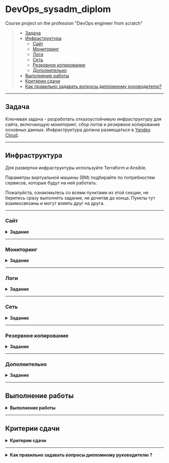 # DevOps_sysadm_diplom
Course project on the profession "DevOps engineer from scratch"

>* [Задача](#Задача)
>* [Инфраструктура](#Инфраструктура)
>    * [Сайт](#Сайт)
>    * [Мониторинг](#Мониторинг)
>    * [Логи](#Логи)
>    * [Сеть](#Сеть)
>    * [Резервное копирование](#Резервное-копирование)
>    * [Дополнительно](#Дополнительно)
>* [Выполнение работы](#Выполнение-работы)
>* [Критерии сдачи](#Критерии-сдачи)
>* [Как правильно задавать вопросы дипломному руководителю?](#Как-правильно-задавать-вопросы-дипломному-руководителю?)

---
## Задача
Ключевая задача - разработать отказоустойчивую инфраструктуру для сайта, включающую мониторинг, сбор логов и резервное копирование основных данных. Инфраструктура должна размещаться в [Yandex Cloud](https://cloud.yandex.com/).

---
## Инфраструктура
Для развертки инфраструктуры используйте Terraform и Ansible.

Параметры виртуальной машины (ВМ) подбирайте по потребностям сервисов, которые будут на ней работать.

Пожалуйста, ознакомьтесь со всеми пунктами из этой секции, не беритесь сразу выполнять задание, не дочитав до конца. Пункты тут взаимосвязаны и могут влиять друг на друга.

---
### Сайт

<details><summary><b>Задание</b></summary>

>Создайте две ВМ в разных зонах, установите на них сервер nginx, если его там нет. ОС и содержимое ВМ должно быть идентичным, это будут наши web-сервера.
>
>Используйте набор статичных файлов для сайта. Можно переиспользовать сайт из домашнего задания.
>
>Создайте [Target Group](https://cloud.yandex.com/docs/application-load-balancer/concepts/target-group), включите в нее две созданных ВМ.
>
>Создайте [Backend Group](https://cloud.yandex.com/docs/application-load-balancer/concepts/backend-group), настройте backends на target group ранее созданную. Настройте healthcheck на корень (/) и порт 80, протокол HTTP
>
>Создайте [HTTP router](https://cloud.yandex.com/docs/application-load-balancer/concepts/http-router). Путь укажите - /, backend group - созданную ранее.
>
>Создайте [Application load balancer](https://cloud.yandex.com/en/docs/application-load-balancer/) для распределения трафика на web-сервера, созданные ранее. Укажите HTTP router созданный ранее, задайте listener тип auto, порт 80.
>
>Протестируйте сайт
>`curl -v <публичный IP балансера>:80`

</details>

---
### Мониторинг

<details><summary><b>Задание</b></summary>

>
>Создайте ВМ, разверните на ней Prometheus. На каждую ВМ из web серверов установите Node Exporter и [Nginx Log Exporter](https://github.com/martin-helmich/prometheus-nginxlog-exporter). Настройте Prometheus на сбор метрик с этих exporter.
>
>Создайте ВМ, установите туда Grafana. Настройте ее на взаимодейтсвие с ранее развернутым Prometheus. Настройте дешборды с отображением метрик, минимальный набор - Utilization, Saturation, Errors для CPU, RAM, диски, сеть, http_response_count_total, http_response_size_bytes. Добавьте необходимые [tresholds](https:/>
>

</details>

---
### Логи

<details><summary><b>Задание</b></summary>

>
>Cоздайте ВМ, разверните на ней Elasticsearch. Установите filebeat в ВМ к web-серверам, настройте на отправку access.log, error.log nginx в Elasticsearch.
>
>Создайте ВМ, разверните на ней Kibana, сконфигурируйте соединение с Elasticsearch.
>

</details>

---
### Сеть

<details><summary><b>Задание</b></summary>

>
>Разверните один VPC. Сервера web, Prometheus, Elasticsearch поместите в приватные подсети. Сервера Grafana, Kibana, application load balancer определите в публичную подсеть.
>
>Настройте [Security Groups](https://cloud.yandex.com/docs/vpc/concepts/security-groups) соответствующих сервисов на входящий трафик только к нужным портам.
>
>Настройте ВМ с публичным адресом, в которой будет открыт только один порт - ssh. Настройте все security groups на разрешение входящего ssh из этой security group. Эта вм будет реализовывать концепцию bastion host. Потом можно будет подключаться по ssh ко всем хостам через этот хост.
>

</details>

---
### Резервное копирование

<details><summary><b>Задание</b></summary>

>
>Создайте snapshot дисков всех ВМ. Ограничьте время жизни snaphot в неделю. Сами snaphot настройте на ежедневное копирование.
>

</details>

---
### Дополнительно

<details><summary><b>Задание</b></summary>

>
>Не входит в минимальные требования.
>- Для Prometheus можно реализовать альтернативный способ хранения данных - в базе данных PpostgreSQL. Используйте [Yandex Managed Service for PostgreSQL](https://cloud.yandex.com/en-ru/services/managed-postgresql). Разверните кластер из двух нод с автоматическим failover. Воспользуйтесь адаптером с https://github.>
>- Вместо конкретных ВМ, которые входят в target group можно создать [Instance Group](https://cloud.yandex.com/en/docs/compute/concepts/instance-groups/), для которой настройте следующие правила автоматического горизонтального масштабирования: минимальное количество ВМ на зону - 1, максимальный размер группы - 3.
>- Можно добавить в Grafana оповещения с помощью Grafana alerts. Как вариант, можно также установить Alertmanager в ВМ к Prometheus, настроить оповещения через него.
>- В Elasticsearch добавьте мониторинг логов самого себя, Kibana, Prometheus, Grafana через filebeat. Можно использовать logstash тоже.
>- Воспользуйтесь Yandex Certificate Manager, выпустите сертификат для сайта, если есть доменное имя. Перенастройте работу балансера на HTTPS, при этом нацелен он будет на HTTP web серверов.
>

</details>

---
## Выполнение работы

<details><summary><b>Выполнение работы</b></summary>

>
>На этом этапе вы непосредственно выполняете работу. При этом вы можете консультироваться с руководителем по поводу вопросов, требующих уточнения.
>
>⚠ В случае недоступности ресурсов Elastic для скачивания рекомендуется разворачивать сервисы с помощью docker контейнеров, основанных на официальных образах.
>
>**Важно**: Еще можно задавать вопросы по поводу того, как реализовать ту или иную функциональность. И руководитель же определяет, правильно вы её реализовали или нет. Любые вопросы, которые не освещены в данном документе, стоит уточнять у руководителя. Если его требования/указания расходятся с указанными в данном >
>

</details>

---
## Критерии сдачи

<details><summary><b>Критерии сдачи</b></summary>

>
>- Инфраструктура отвечает минимальным требованиям, описанным в [Задаче](#Задача).
>- Предоставлен доступ ко всем ресурсам, у которых предполагается веб-страница - сайт, Kibana, Grafanа.
>- Для ресурсов, к которым предоставить доступ проблематично, предоставлен скриншоты, команды, stdout, stderr, подтверждающий работу ресурса.
>- Работа выполнена в [Google Docs](https://docs.google.com/), разрешен доступ по ссылке.
>- Работа оформлена так, чтобы были понятны ваши решения и компромиссы.
>- Если использованы дополнительные репозитории, то доступ к ним открыт (публичный репозиторий)
>

</details>

---
<details><summary><b>Как правильно задавать вопросы дипломному руководителю ?</b></summary>

## Как правильно задавать вопросы дипломному руководителю?

>Что поможет решить большинство частых проблем:
>
>1. Попробовать найти ответ сначала самостоятельно в интернете или в материалах курса и только после этого спрашивать у дипломного руководителя. Скилл поиска ответов пригодится вам в профессиональной деятельности.
>2. Если вопросов больше одного, то присылайте их в виде нумерованного списка. Так дипломному руководителю будет проще отвечать на каждый из них.
>3. При необходимости прикрепите к вопросу скриншоты и стрелочкой покажите, где не получается. Программу для этого можно скачать здесь https://app.prntscr.com/ru/
>
>Что может стать источником проблем:
>
>1. Вопросы вида «Ничего не работает. Не запускается. Всё сломалось». Дипломный руководитель не сможет ответить на такой вопрос без дополнительных уточнений. Цените своё время и время других.
>2. Откладывание выполнения курсового проекта на последний момент.
>3. Ожидание моментального ответа на свой вопрос. Дипломные руководители - работающие инженеры, которые занимаются, кроме преподавания, своими проектами. Их время ограничено, поэтому постарайтесь задавать правильные вопросы, чтобы получать быстрые ответы :)
>

</details>
